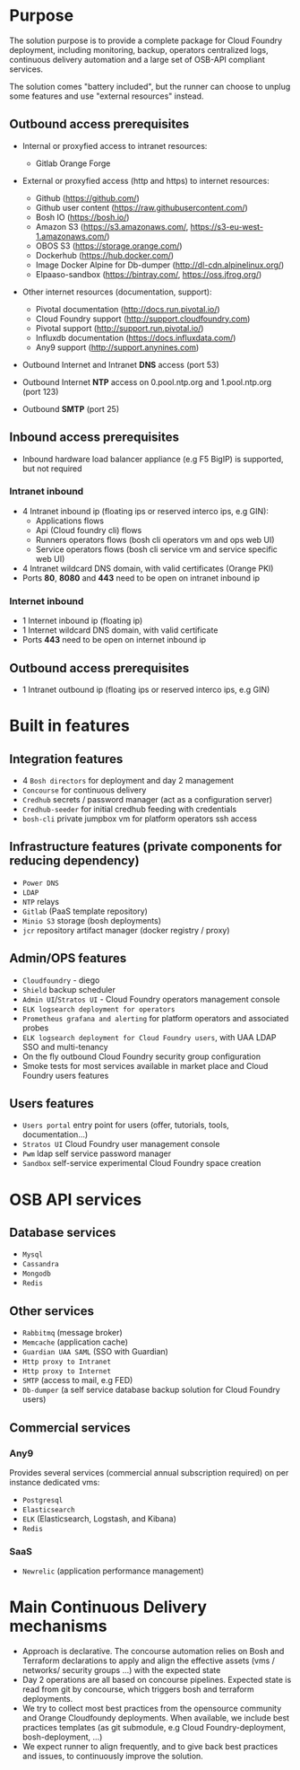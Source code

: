 # Purpose

The solution purpose is to provide a complete package for Cloud Foundry deployment, including monitoring, backup, operators centralized logs, continuous delivery automation and a large set of OSB-API compliant services.

The solution comes "battery included", but the runner can choose to unplug some features and use "external resources" instead.

## Outbound access prerequisites
* Internal or proxyfied access to intranet resources:
	* Gitlab Orange Forge

* External or proxyfied access (http and https) to internet resources:
	* Github (https://github.com/)
	* Github user content (https://raw.githubusercontent.com/)
	* Bosh IO (https://bosh.io/)
	* Amazon S3 (https://s3.amazonaws.com/, https://s3-eu-west-1.amazonaws.com/)
	* OBOS S3 (https://storage.orange.com/)
	* Dockerhub (https://hub.docker.com/)
	* Image Docker Alpine for Db-dumper (http://dl-cdn.alpinelinux.org/)
	* Elpaaso-sandbox (https://bintray.com/, https://oss.jfrog.org/)

* Other internet resources (documentation, support):
	* Pivotal documentation (http://docs.run.pivotal.io/)
	* Cloud Foundry support (http://support.cloudfoundry.com)
	* Pivotal support (http://support.run.pivotal.io/)
	* Influxdb documentation (https://docs.influxdata.com/)
	* Any9 support (http://support.anynines.com)

* Outbound Internet and Intranet **DNS** access (port 53)
* Outbound Internet **NTP** access on 0.pool.ntp.org and 1.pool.ntp.org (port 123)
* Outbound **SMTP** (port 25)

## Inbound access prerequisites
* Inbound hardware load balancer appliance (e.g F5 BigIP) is supported, but not required

### Intranet inbound
* 4 Intranet inbound ip (floating ips or reserved interco ips, e.g GIN):
	* Applications flows
	* Api (Cloud foundry cli) flows
	* Runners operators flows (bosh cli operators vm and ops web UI)
	* Service operators flows (bosh cli service vm and service specific web UI)
* 4 Intranet wildcard DNS domain, with valid certificates (Orange PKI)
* Ports **80**, **8080** and **443** need to be open on intranet inbound ip

### Internet inbound
* 1 Internet inbound ip (floating ip)
* 1 Internet wildcard DNS domain, with valid certificate
* Ports **443** need to be open on internet inbound ip

## Outbound access prerequisites
* 1 Intranet outbound ip (floating ips or reserved interco ips, e.g GIN)

# Built in features
## Integration features
* 4 `Bosh directors` for deployment and day 2 management
* `Concourse` for continuous delivery
* `Credhub` secrets / password manager (act as a configuration server)
* `Credhub-seeder` for initial credhub feeding with credentials
* `bosh-cli` private jumpbox vm for platform operators ssh access

## Infrastructure features (private components for reducing dependency)
* `Power DNS`
* `LDAP`
* `NTP` relays
* `Gitlab` (PaaS template repository)
* `Minio S3` storage (bosh deployments)
* `jcr` repository artifact manager (docker registry / proxy)

## Admin/OPS features
* `Cloudfoundry` - diego
* `Shield` backup scheduler
* `Admin UI`/`Stratos UI` - Cloud Foundry operators management console
* `ELK logsearch deployment for operators`
* `Prometheus grafana and alerting` for platform operators and associated probes
* `ELK logsearch deployment for Cloud Foundry users`, with UAA LDAP SSO and multi-tenancy
* On the fly outbound Cloud Foundry security group configuration
* Smoke tests for most services available in market place and Cloud Foundry users features

## Users features
* `Users portal` entry point for users (offer, tutorials, tools, documentation...)
* `Stratos UI` Cloud Foundry user management console
* `Pwm` ldap self service password manager
* `Sandbox` self-service experimental Cloud Foundry space creation

# OSB API services
## Database services
* `Mysql`
* `Cassandra`
* `Mongodb`
* `Redis`

## Other services
* `Rabbitmq` (message broker)
* `Memcache` (application cache)
* `Guardian UAA SAML` (SSO with Guardian)
* `Http proxy to Intranet`
* `Http proxy to Internet`
* `SMTP` (access to mail, e.g FED)
* `Db-dumper` (a self service database backup solution for Cloud Foundry users)

## Commercial services
### Any9
Provides several services (commercial annual subscription required) on per instance dedicated vms:
* `Postgresql`
* `Elasticsearch`
* `ELK` (Elasticsearch, Logstash, and Kibana)
* `Redis`

### SaaS
* `Newrelic` (application performance management)

# Main Continuous Delivery mechanisms
* Approach is declarative. The concourse automation relies on Bosh and Terraform declarations to apply and align the effective assets (vms / networks/ security groups ...) with the expected state
* Day 2 operations are all based on concourse pipelines. Expected state is read from git by concourse, which triggers bosh and terraform deployments.
* We try to collect most best practices from the opensource community and Orange Cloudfoundy deployments. When available, we include best practices templates (as git submodule, e.g Cloud Foundry-deployment, bosh-deployment, ...)
* We expect runner to align frequently, and to give back best practices and issues, to continuously improve the solution.
